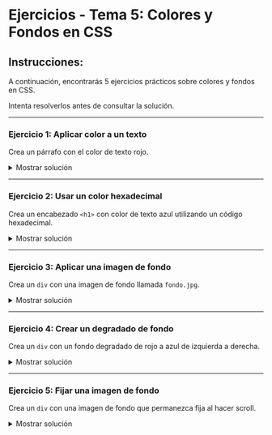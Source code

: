 # **Ejercicios - Tema 5: Colores y Fondos en CSS**

## **Instrucciones:**
A continuación, encontrarás 5 ejercicios prácticos sobre colores y fondos en CSS.

Intenta resolverlos antes de consultar la solución.

---

### **Ejercicio 1: Aplicar color a un texto**

Crea un párrafo con el color de texto rojo.

<details><summary>Mostrar solución</summary>

```css
p {
    color: red;
}
```
```html
<p>Este es un texto en color rojo.</p>
```

</details>

---

### **Ejercicio 2: Usar un color hexadecimal**

Crea un encabezado `<h1>` con color de texto azul utilizando un código hexadecimal.

<details><summary>Mostrar solución</summary>

```css
h1 {
    color: #0000ff;
}
```
```html
<h1>Este título es azul.</h1>
```

</details>

---

### **Ejercicio 3: Aplicar una imagen de fondo**

Crea un `div` con una imagen de fondo llamada `fondo.jpg`.

<details><summary>Mostrar solución</summary>

```css
div {
    background-image: url("fondo.jpg");
    width: 300px;
    height: 200px;
}
```
```html
<div>Este es un contenedor con una imagen de fondo.</div>
```

</details>

---

### **Ejercicio 4: Crear un degradado de fondo**

Crea un `div` con un fondo degradado de rojo a azul de izquierda a derecha.

<details><summary>Mostrar solución</summary>

```css
div {
    background: linear-gradient(to right, red, blue);
    width: 300px;
    height: 200px;
}
```
```html
<div>Este es un contenedor con un fondo degradado.</div>
```

</details>

---

### **Ejercicio 5: Fijar una imagen de fondo**

Crea un `div` con una imagen de fondo que permanezca fija al hacer scroll.

<details><summary>Mostrar solución</summary>

```css
div {
    background-image: url("fondo.jpg");
    background-attachment: fixed;
    width: 100%;
    height: 300px;
}
```
```html
<div>Este es un contenedor con una imagen de fondo fija.</div>
```

</details>
